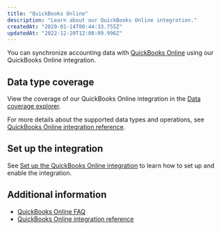 ```yaml
---
title: "QuickBooks Online"
description: "Learn about our QuickBooks Online integration."
createdAt: "2020-01-14T00:44:33.755Z"
updatedAt: "2022-12-20T12:08:09.996Z"
---
```


You can synchronize accounting data with <a className="external" href="https://quickbooks.intuit.com/uk/online/" target="_blank">QuickBooks Online</a> using our QuickBooks Online integration.

## Data type coverage

View the coverage of our QuickBooks Online integration in the <a className="external" href="https://knowledge.codat.io/supported-features/accounting?view=tab-by-integration&integrationKey=qhyg" target="_blank">Data coverage explorer</a>.

For more details about the supported data types and operations, see [QuickBooks Online integration reference](/quickbooks-online-integration-reference).

## Set up the integration

See [Set up the QuickBooks Online integration](/accounting-quickbooksonline-new-setup) to learn how to set up and enable the integration.

## Additional information

- [QuickBooks Online FAQ](/faq-quickbooks-online)
- [QuickBooks Online integration reference](/quickbooks-online-integration-reference)
